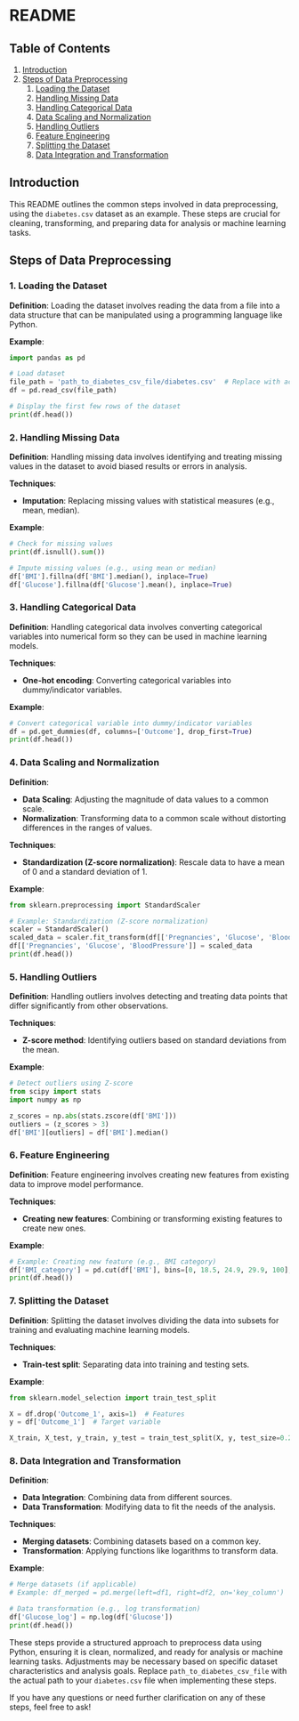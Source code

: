 # README

## Table of Contents
1. [Introduction](#introduction)
2. [Steps of Data Preprocessing](#steps-of-data-preprocessing)
    1. [Loading the Dataset](#loading-the-dataset)
    2. [Handling Missing Data](#handling-missing-data)
    3. [Handling Categorical Data](#handling-categorical-data)
    4. [Data Scaling and Normalization](#data-scaling-and-normalization)
    5. [Handling Outliers](#handling-outliers)
    6. [Feature Engineering](#feature-engineering)
    7. [Splitting the Dataset](#splitting-the-dataset)
    8. [Data Integration and Transformation](#data-integration-and-transformation)

## Introduction
This README outlines the common steps involved in data preprocessing, using the `diabetes.csv` dataset as an example. These steps are crucial for cleaning, transforming, and preparing data for analysis or machine learning tasks. 

## Steps of Data Preprocessing

### 1. Loading the Dataset

**Definition**: Loading the dataset involves reading the data from a file into a data structure that can be manipulated using a programming language like Python.

**Example**:
```python
import pandas as pd

# Load dataset
file_path = 'path_to_diabetes_csv_file/diabetes.csv'  # Replace with actual path
df = pd.read_csv(file_path)

# Display the first few rows of the dataset
print(df.head())
```

### 2. Handling Missing Data

**Definition**: Handling missing data involves identifying and treating missing values in the dataset to avoid biased results or errors in analysis.

**Techniques**:
- **Imputation**: Replacing missing values with statistical measures (e.g., mean, median).

**Example**:
```python
# Check for missing values
print(df.isnull().sum())

# Impute missing values (e.g., using mean or median)
df['BMI'].fillna(df['BMI'].median(), inplace=True)
df['Glucose'].fillna(df['Glucose'].mean(), inplace=True)
```

### 3. Handling Categorical Data

**Definition**: Handling categorical data involves converting categorical variables into numerical form so they can be used in machine learning models.

**Techniques**:
- **One-hot encoding**: Converting categorical variables into dummy/indicator variables.

**Example**:
```python
# Convert categorical variable into dummy/indicator variables
df = pd.get_dummies(df, columns=['Outcome'], drop_first=True)
print(df.head())
```

### 4. Data Scaling and Normalization

**Definition**:
- **Data Scaling**: Adjusting the magnitude of data values to a common scale.
- **Normalization**: Transforming data to a common scale without distorting differences in the ranges of values.

**Techniques**:
- **Standardization (Z-score normalization)**: Rescale data to have a mean of 0 and a standard deviation of 1.

**Example**:
```python
from sklearn.preprocessing import StandardScaler

# Example: Standardization (Z-score normalization)
scaler = StandardScaler()
scaled_data = scaler.fit_transform(df[['Pregnancies', 'Glucose', 'BloodPressure']])
df[['Pregnancies', 'Glucose', 'BloodPressure']] = scaled_data
print(df.head())
```

### 5. Handling Outliers

**Definition**: Handling outliers involves detecting and treating data points that differ significantly from other observations.

**Techniques**:
- **Z-score method**: Identifying outliers based on standard deviations from the mean.

**Example**:
```python
# Detect outliers using Z-score
from scipy import stats
import numpy as np

z_scores = np.abs(stats.zscore(df['BMI']))
outliers = (z_scores > 3)
df['BMI'][outliers] = df['BMI'].median()
```

### 6. Feature Engineering

**Definition**: Feature engineering involves creating new features from existing data to improve model performance.

**Techniques**:
- **Creating new features**: Combining or transforming existing features to create new ones.

**Example**:
```python
# Example: Creating new feature (e.g., BMI category)
df['BMI_category'] = pd.cut(df['BMI'], bins=[0, 18.5, 24.9, 29.9, 100], labels=['Underweight', 'Normal', 'Overweight', 'Obese'])
print(df.head())
```

### 7. Splitting the Dataset

**Definition**: Splitting the dataset involves dividing the data into subsets for training and evaluating machine learning models.

**Techniques**:
- **Train-test split**: Separating data into training and testing sets.

**Example**:
```python
from sklearn.model_selection import train_test_split

X = df.drop('Outcome_1', axis=1)  # Features
y = df['Outcome_1']  # Target variable

X_train, X_test, y_train, y_test = train_test_split(X, y, test_size=0.2, random_state=42)
```

### 8. Data Integration and Transformation

**Definition**:
- **Data Integration**: Combining data from different sources.
- **Data Transformation**: Modifying data to fit the needs of the analysis.

**Techniques**:
- **Merging datasets**: Combining datasets based on a common key.
- **Transformation**: Applying functions like logarithms to transform data.

**Example**:
```python
# Merge datasets (if applicable)
# Example: df_merged = pd.merge(left=df1, right=df2, on='key_column')

# Data transformation (e.g., log transformation)
df['Glucose_log'] = np.log(df['Glucose'])
print(df.head())
```

These steps provide a structured approach to preprocess data using Python, ensuring it is clean, normalized, and ready for analysis or machine learning tasks. Adjustments may be necessary based on specific dataset characteristics and analysis goals. Replace `path_to_diabetes_csv_file` with the actual path to your `diabetes.csv` file when implementing these steps.

If you have any questions or need further clarification on any of these steps, feel free to ask!
